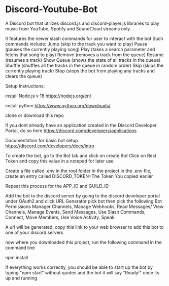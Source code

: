 # Discord-Youtube-Bot
A Discord bot that utilizes discord.js and discord-player.js libraries to play music from YouTube, Spotify and SoundCloud streams only.

It features the newer slash commands for user to interact with the bot
Such commands include:
  Jump (skip to the track you want to play)
  Pause (pauses the currently playing song)
  Play (takes a search parameter and fetchs that song to play)
  Remove (removes a track from the queue)
  Resume (resumes a track)
  Show Queue (shows the state of all tracks in the queue)
  Shuffle (shuffles all the tracks in the queue in random order)
  Skip (skips the currently playing track)
  Stop (stops the bot from playing any tracks and clears the queue)
  
 Setup Instructions:
 
install Node.js v 18
https://nodejs.org/en/

install python
https://www.python.org/downloads/

 clone or download this repo
 
 If you dont already have an application created in the Discord Developer Portal, do so here
 https://discord.com/developers/applications
 
 Documentation for basic bot setup
 https://discord.com/developers/docs/intro

To create the bot, go to the Bot tab and click on create Bot
Click on Rest Token and copy this value in a notepad for later use

Create a file called .env in the root folder in the project
in the .env file, create an entry called DISCORD_TOKEN=The Token You copied earlier

Repeat this process for the APP_ID and GUILD_ID

Add the bot to the discord server by going to the discord developer portal under OAuth2 and click URL Generator
pick bot
then pick the following Bot Permissions
Manager Channels, Manage Webhooks, Read Messages/ View Channels, Manage Events, Send Messages, Use Slash Commands, Connect, Move Members, Use Voice Activity, Speak

A url will be generated, copy this link to your web browser to add this bot to one of your discord servers

now where you downloaded this project, run the following command in the command line

npm install

If everything works correctly, you should be able to start up the bot by typing "npm start" without quotes and the bot it will say "Ready!" once its up and running
